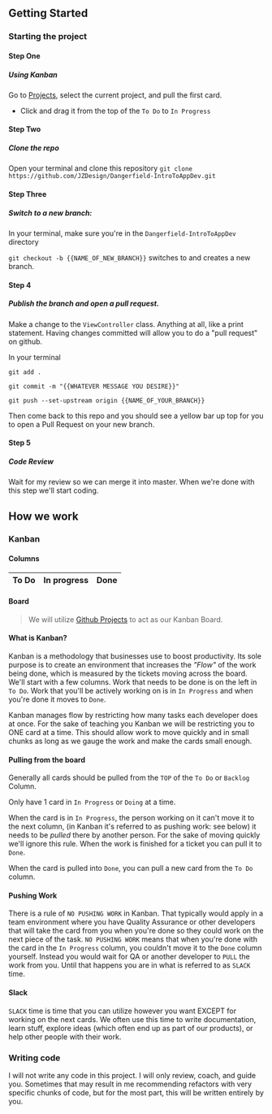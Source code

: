 ## Getting Started

### Starting the project

#### Step One
##### Using Kanban

Go to [Projects](https://github.com/JZDesign/Dangerfield-IntroToAppDev/projects), select the current project, and pull the first card.

  - Click and drag it from the top of the `To Do` to `In Progress`

#### Step Two
##### Clone the repo

Open your terminal and clone this repository `git clone  https://github.com/JZDesign/Dangerfield-IntroToAppDev.git`

#### Step Three

##### Switch to a new branch: 
  
  In your terminal, make sure you're in the `Dangerfield-IntroToAppDev` directory
    
  `git checkout -b {{NAME_OF_NEW_BRANCH}}`  switches to and creates a new branch.

#### Step 4

##### Publish the branch and open a pull request.

Make a change to the `ViewController` class. Anything at all, like a print statement. Having changes committed will allow you to do a "pull request" on github.

In your terminal

`git add .`

`git commit -m "{{WHATEVER MESSAGE YOU DESIRE}}"`

`git push --set-upstream origin {{NAME_OF_YOUR_BRANCH}}`

Then come back to this repo and you should see a yellow bar up top for you to open a Pull Request on your new branch.

#### Step 5

##### Code Review

Wait for my review so we can merge it into master. When we're done with this step we'll start coding.

## How we work

### Kanban

#### Columns

|To Do|In progress|Done|
|-------|-------|----|

#### Board

  > We will utilize [Github Projects](https://github.com/JZDesign/Dangerfield-IntroToAppDev/projects) to act as our Kanban Board.
  
#### What is Kanban?
  
Kanban is a methodology that businesses use to boost productivity. Its sole purpose is to create an environment that increases the _"Flow"_ of the work being done, which is measured by the tickets moving across the board. We'll start with a few columns. Work that needs to be done is on the left in `To Do`. Work that you'll be actively working on is in `In Progress` and when you're done it moves to `Done`.

Kanban manages flow by restricting how many tasks each developer does at once. For the sake of teaching you Kanban we will be restricting you to ONE card at a time. This should allow work to move quickly and in small chunks as long as we gauge the work and make the cards small enough.

#### Pulling from the board

Generally all cards should be pulled from the `TOP` of the `To Do` or `Backlog` Column. 

Only have 1 card in `In Progress` or `Doing` at a time.

When the card is in `In Progress`, the person working on it can't move it to the next column, (in Kanban it's referred to as pushing work: see below) it needs to be _pulled_ there by another person. For the sake of moving quickly we'll ignore this rule. When the work is finished for a ticket you can pull it to `Done`.

When the card is pulled into `Done`, you can pull a new card from the `To Do` column.

#### Pushing Work

There is a rule of `NO PUSHING WORK` in Kanban. That typically would apply in a team environment where you have Quality Assurance or other developers that will take the card from you when you're done so they could work on the next piece of the task. `NO PUSHING WORK` means that when you're done with the card in the `In Progress` column, you couldn't move it to the `Done` column yourself. Instead you would wait for QA or another developer to `PULL` the work from you. Until that happens you are in what is referred to as `SLACK` time. 

#### Slack

`SLACK` time is time that you can utilize however you want EXCEPT for working on the next cards. We often use this time to write documentation, learn stuff, explore ideas (which often end up as part of our products), or help other people with their work. 

### Writing code

I will not write any code in this project. I will only review, coach, and guide you. Sometimes that may result in me recommending refactors with very specific chunks of code, but for the most part, this will be written entirely by you.


